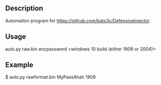 ## Description

Automation program for https://github.com/bats3c/DefensiveInjector .

## Usage

auto.py raw.bin encpassword <windows 10 build (either 1909 or 2004)>

## Example

$ auto.py rawformat.bin MyPassAhah 1909
